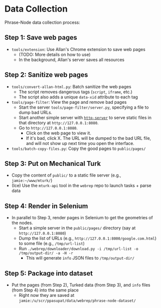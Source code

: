 # Data Collection

Phrase-Node data collection process:

## Step 1: Save web pages

- `tools/extension`: Use Allan's Chrome extension to save web pages
  - (TODO: More details on how to use)
  - In the background, Allan's server saves all resources

## Step 2: Sanitize web pages

- `tools/convert-allan-html.py`: Batch sanitize the web pages
  - The script removes dangerous tags (`script`, `iframe`, etc.)
  - The script also adds a unique `data-xid` attribute to each tag
- `tools/page-filter`: View the page and remove bad pages
  - Start the server `tools/page-filter/server.py`, specifying a file to dump bad URLs.
  - Start another simple server with [`http-server`](https://www.npmjs.com/package/http-server)
    to serve static files in that directory at `http://127.0.0.1:8080`.
  - Go to `http://127.0.0.1:8080`.
    - Click on the web page to view it.
    - If it's bad, click X. The URL will be dumped to the bad URL file,
      and will not show up next time you open the interface.
- `tools/batch-copy-files.py`: Copy the good pages to `public/pages/`

## Step 3: Put on Mechanical Turk

- Copy the content of `public/` to a static file server (e.g., `jamie:~/www/mturk/`)
- (Ice) Use the `mturk-api` tool in the `webrep` repo to launch tasks + parse data

## Step 4: Render in Selenium

- In parallel to Step 3, render pages in Selenium to get the geometries of the nodes.
  - Start a simple server in the `public/pages/` directory (say at `http://127.0.0.1:8080`)
  - Dump the list of URLs (e.g., `http://127.0.0.1:8000/google.com.html`) to some file (e.g., `/tmp/url-list`)
  - Run
    `./webrep/downloader/download.py -i /tmp/url-list -o /tmp/output-dir/ -a -H -r`
    - This will generate `info` JSON files to `/tmp/output-dir/`

## Step 5: Package into dataset

- Put the pages (from Step 2), Turked data (from Step 3), and `info` files (from Step 4)
  into the same place
  - Right now they are saved at `jamie:/u/scr/ppasupat/data/webrep/phrase-node-dataset/`
